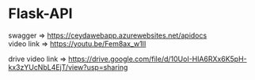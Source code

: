 # Flask-API

swagger =>  https://ceydawebapp.azurewebsites.net/apidocs  
video link => https://youtu.be/Fem8ax_w1II

drive video link => https://drive.google.com/file/d/10UoI-HlA6RXx6K5pH-kx3zYUcNbL4EjT/view?usp=sharing
